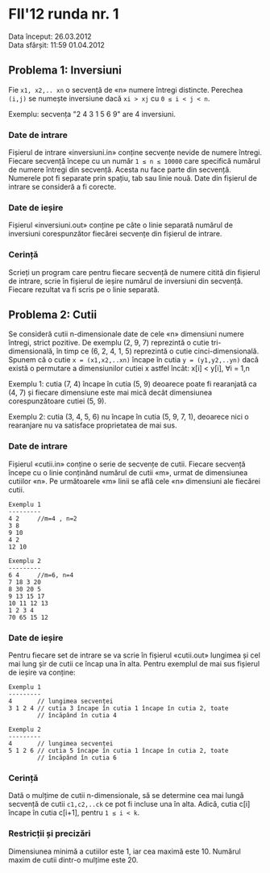 # FII'12 runda nr. 1

Data început: 26.03.2012  
Data sfârșit: 11:59 01.04.2012


## Problema 1: Inversiuni

Fie `x1, x2,.. xn` o secvență de «n» numere întregi distincte.
Perechea `(i,j)` se numește inversiune dacă `xi > xj` cu `0 ≤ i < j < n`.

Exemplu: secvența "2 4 3 1 5 6 9" are 4 inversiuni.


### Date de intrare

Fișierul de intrare «inversiuni.in» conține secvențe nevide de numere
întregi. Fiecare secvență începe cu un număr `1 ≤ n ≤ 10000` care
specifică numărul de numere întregi din secvență. Acesta nu face parte
din secvență. Numerele pot fi separate prin spațiu, tab sau linie nouă.
Date din fișierul de intrare se consideră a fi corecte.


### Date de ieșire

Fișierul «inversiuni.out» conține pe câte o linie separată numărul de
inversiuni corespunzător fiecărei secvențe din fișierul de intrare.


### Cerință

Scrieți un program care pentru fiecare secvență de numere citită din
fișierul de intrare, scrie în fișierul de ieșire numărul de inversiuni
din secvență. Fiecare rezultat va fi scris pe o linie separată.


## Problema 2: Cutii

Se consideră cutii n-dimensionale date de cele «n» dimensiuni numere
întregi, strict pozitive. De exemplu (2, 9, 7) reprezintă o cutie
tri-dimensională, în timp ce (6, 2, 4, 1, 5) reprezintă o cutie
cinci-dimensională.  
Spunem că o cutie `x = (x1,x2,..xn)` încape în cutia `y = (y1,y2,..yn)`
dacă există o permutare a dimensiunilor cutiei x astfel încât:
    x[i] < y[i], ∀i = 1,n

Exemplu 1: cutia (7, 4) încape în cutia (5, 9) deoarece poate fi
rearanjată ca (4, 7) și fiecare dimensiune este mai mică decât
dimensiunea corespunzătoare cutiei (5, 9).

Exemplu 2: cutia (3, 4, 5, 6) nu încape în cutia (5, 9, 7, 1), deoarece
nici o rearanjare nu va satisface proprietatea de mai sus.

### Date de intrare

Fișierul «cutii.in» conține o serie de secvențe de cutii. Fiecare
secvență începe cu o linie conținând numărul de cutii «m», urmat de
dimensiunea cutiilor «n». Pe următoarele «m» linii se află cele «n»
dimensiuni ale fiecărei cutii.

    Exemplu 1
    ---------
    4 2		//m=4 , n=2
    3 8
    9 10
    4 2
    12 10

    Exemplu 2
    ---------
    6 4		//m=6, n=4
    7 18 3 20
    8 30 20 5
    9 13 15 17
    10 11 12 13
    1 2 3 4
    70 65 15 12

### Date de ieșire

Pentru fiecare set de intrare se va scrie în fișierul «cutii.out»
lungimea și cel mai lung șir de cutii ce încap una în alta. Pentru
exemplul de mai sus fișierul de ieșire va conține:

    Exemplu 1
    ---------
    4		// lungimea secvenței
    3 1 2 4	// cutia 3 încape în cutia 1 încape în cutia 2, toate
    		// încăpând în cutia 4

    Exemplu 2
    ---------
    4		// lungimea secvenței
    5 1 2 6	// cutia 5 încape în cutia 1 încape în cutia 2, toate
    		// încăpând în cutia 6

### Cerință

Dată o mulțime de cutii n-dimensionale, să se determine cea mai lungă
secvență de cutii `c1,c2,..ck` ce pot fi incluse una în alta. Adică,
cutia c[i] încape în cutia c[i+1], pentru `1 ≤ i < k`.

### Restricții și precizări

Dimensiunea minimă a cutiilor este 1, iar cea maximă este 10.
Numărul maxim de cutii dintr-o mulțime este 20.
